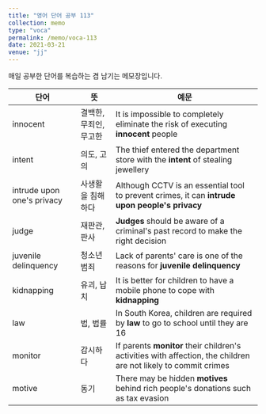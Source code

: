 ```yaml
---
title: "영어 단어 공부 113"
collection: memo
type: "voca"
permalink: /memo/voca-113
date: 2021-03-21
venue: "jj"
---
```


매일 공부한 단어를 복습하는 겸 남기는 메모장입니다.

| 단어 | 뜻 | 예문 | 
| --------         | ------ | ------------------------------------------------------------ |
| innocent | 결백한, 무죄인, 무고한 | It is impossible to completely eliminate the risk of executing **innocent** people |
| intent | 의도, 고의 | The thief entered the department store with the **intent** of stealing jewellery |
| intrude upon one's privacy | 사생활을 침해하다 | Although CCTV is an essential tool to prevent crimes, it can **intrude upon people's privacy** |
| judge | 재판관, 판사 | **Judges** should be aware of a criminal's past record to make the right decision |
| juvenile delinquency | 청소년 범죄 | Lack of parents' care is one of the reasons for **juvenile delinquency** |
| kidnapping | 유괴, 납치 | It is better for children to have a mobile phone to cope with **kidnapping** |
| law | 법, 법률 | In South Korea, children are required by **law** to go to school until they are 16 |
| monitor | 감시하다 | If parents **monitor** their children's activities with affection, the children are not likely to commit crimes |
| motive | 동기 | There may be hidden **motives** behind rich people's donations such as tax evasion |
























































